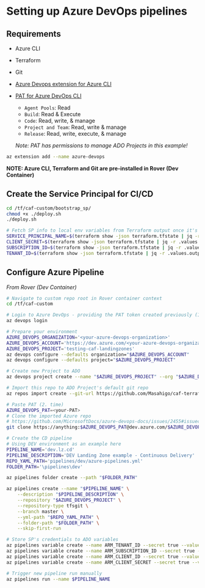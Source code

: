 # Setting up Azure DevOps pipelines

## Requirements

- Azure CLI
- Terraform
- Git
- [Azure Devops extension for Azure CLI](https://github.com/Azure/azure-devops-cli-extension)
- [PAT for Azure DevOps CLI](https://docs.microsoft.com/en-us/azure/devops/organizations/accounts/use-personal-access-tokens-to-authenticate?view=azure-devops&tabs=preview-page#create-personal-access-tokens-to-authenticate-access)
  * `Agent Pools`: Read
  * `Build`: Read & Execute
  * `Code`: Read, write, & manage
  * `Project and Team`: Read, write & manage
  * `Release`: Read, write, execute, & manage

  _Note: PAT has permissions to manage ADO Projects in this example!_

```bash
az extension add --name azure-devops
```

__NOTE: Azure CLI, Terraform and Git are pre-installed in Rover (Dev Container)__

## Create the Service Principal for CI/CD

```bash
cd /tf/caf-custom/bootstrap_sp/
chmod +x ./deploy.sh
./deploy.sh

# Fetch SP info to local env variables from Terraform output once it's run through
SERVICE_PRINCIPAL_NAME=$(terraform show -json terraform.tfstate | jq -r .values.outputs.bootstrap_ARM_CLIENT_ID.value)
CLIENT_SECRET=$(terraform show -json terraform.tfstate | jq -r .values.outputs.bootstrap_ARM_CLIENT_SECRET.value)
SUBSCRIPTION_ID=$(terraform show -json terraform.tfstate | jq -r .values.outputs.bootstrap_ARM_SUBSCRIPTION_ID.value)
TENANT_ID=$(terraform show -json terraform.tfstate | jq -r .values.outputs.bootstrap_ARM_TENANT_ID.value)
```

## Configure Azure Pipeline

*From Rover (Dev Container)*

```bash
# Navigate to custom repo root in Rover container context
cd /tf/caf-custom

# Login to Azure DevOps - providing the PAT token created previously (1. time)
az devops login

# Prepare your environment
AZURE_DEVOPS_ORGANIZATION='<your-azure-devops-organization>'
AZURE_DEVOPS_ACCOUNT='https://dev.azure.com/<your-azure-devops-organization>/'
AZURE_DEVOPS_PROJECT='testing-caf-landingzones'
az devops configure --defaults organization="$AZURE_DEVOPS_ACCOUNT"
az devops configure --defaults project="$AZURE_DEVOPS_PROJECT"

# Create new Project to ADO
az devops project create --name "$AZURE_DEVOPS_PROJECT" --org "$AZURE_DEVOPS_ACCOUNT"

# Import this repo to ADO Project's default git repo
az repos import create --git-url https://github.com/Masahigo/caf-terraform-landingzone-example.git --org "$AZURE_DEVOPS_ACCOUNT" --project "$AZURE_DEVOPS_PROJECT" --repository "$AZURE_DEVOPS_PROJECT"

# Paste PAT (2. time)
AZURE_DEVOPS_PAT=<your-PAT>
# Clone the imported Azure repo
# https://github.com/MicrosoftDocs/azure-devops-docs/issues/2455#issuecomment-439503194
git clone https://anything:$AZURE_DEVOPS_PAT@dev.azure.com/$AZURE_DEVOPS_ORGANIZATION/$AZURE_DEVOPS_PROJECT/_git/$AZURE_DEVOPS_PROJECT /tf/caf-custom

# Create the CD pipeline 
# Using DEV environment as an example here
PIPELINE_NAME='dev.lz.cd'
PIPELINE_DESCRIPTION='DEV Landing Zone example - Continuous Delivery'
REPO_YAML_PATH='pipelines/dev/azure-pipelines.yml'
FOLDER_PATH='\pipelines\dev'

az pipelines folder create --path "$FOLDER_PATH"

az pipelines create --name "$PIPELINE_NAME" \
    --description "$PIPELINE_DESCRIPTION" \
    --repository "$AZURE_DEVOPS_PROJECT" \
    --repository-type tfsgit \
    --branch master \
    --yml-path "$REPO_YAML_PATH" \
    --folder-path "$FOLDER_PATH" \
    --skip-first-run

# Store SP's credentials to ADO variables
az pipelines variable create --name ARM_TENANT_ID --secret true --value $TENANT_ID --pipeline-name "$PIPELINE_NAME"
az pipelines variable create --name ARM_SUBSCRIPTION_ID --secret true --value $SUBSCRIPTION_ID --pipeline-name "$PIPELINE_NAME"
az pipelines variable create --name ARM_CLIENT_ID --secret true --value $SERVICE_PRINCIPAL_NAME --pipeline-name "$PIPELINE_NAME"
az pipelines variable create --name ARM_CLIENT_SECRET --secret true --value $CLIENT_SECRET --pipeline-name "$PIPELINE_NAME"

# Trigger new pipeline run manually
az pipelines run --name $PIPELINE_NAME
```
